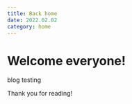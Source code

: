 ```yaml
---
title: Back home
date: 2022.02.02
category: home
---
```


# Welcome everyone!

blog testing

Thank you for reading!
